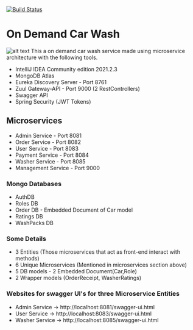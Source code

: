 [![Build Status](https://travis-ci.org/joemccann/dillinger.svg?branch=master)](https://travis-ci.org/joemccann/dillinger)    
# On Demand Car Wash
![alt text](https://github.com/vivekshukla24/On-Demand-CarWash/blob/master/ODCW-Architecture.jpg?raw=true)
This a on demand car wash service made using microservice architecture
with the following tools.

- IntelliJ IDEA Community edition 2021.2.3
- MongoDB Atlas
- Eureka Discovery Server - Port 8761
- Zuul Gateway-API - Port 9000 (2 RestControllers)
- Swagger API
- Spring Security (JWT Tokens)

## Microservices
- Admin Service - Port 8081
- Order Service - Port 8082
- User Service - Port 8083
- Payment Service - Port 8084
- Washer Service - Port 8085
- Management Service - Port 9000

### Mongo Databases
- AuthDB
- Roles DB
- Order DB - Embedded Document of Car model
- Ratings DB
- WashPacks DB

### Some Details
- 3 Entities (Those microservices that act as front-end interact with methods)
- 6 Unique Microservices (Mentioned in microservices section above)
- 5 DB models - 2 Embedded Document(Car,Role)
- 2 Wrapper models (OrderReceipt, WasherRatings)

### Websites for swagger UI's for three Microservice Entities
- Admin Service -> http://localhost:8081/swagger-ui.html
- User Service -> http://localhost:8083/swagger-ui.html
- Washer Service -> http://localhost:8085/swagger-ui.html
